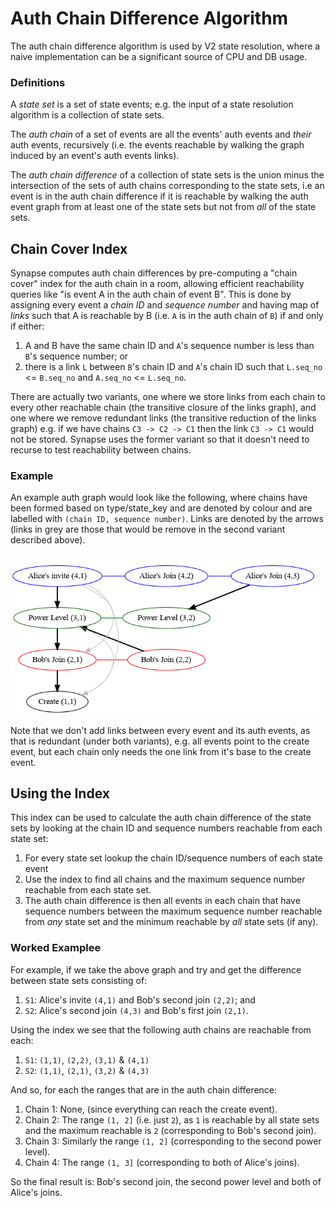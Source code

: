 # Auth Chain Difference Algorithm

The auth chain difference algorithm is used by V2 state resolution, where a
naive implementation can be a significant source of CPU and DB usage.

### Definitions

A *state set* is a set of state events; e.g. the input of a state resolution
algorithm is a collection of state sets.

The *auth chain* of a set of events are all the events' auth events and *their*
auth events, recursively (i.e. the events reachable by walking the graph induced
by an event's auth events links).

The *auth chain difference* of a collection of state sets is the union minus the
intersection of the sets of auth chains corresponding to the state sets, i.e an
event is in the auth chain difference if it is reachable by walking the auth
event graph from at least one of the state sets but not from *all* of the state
sets.

## Chain Cover Index

Synapse computes auth chain differences by pre-computing a "chain cover" index
for the auth chain in a room, allowing efficient reachability queries like "is
event A in the auth chain of event B". This is done by assigning every event a
*chain ID* and *sequence number* and having map of *links* such that A is
reachable by B (i.e. `A` is in the auth chain of `B`) if and only if either:

1. A and B have the same chain ID and `A`'s sequence number is less than `B`'s
   sequence number; or
2. there is a link `L` between `B`'s chain ID and `A`'s chain ID such that
   `L.seq_no` <= `B.seq_no` and `A.seq_no` <= `L.seq_no`.

There are actually two variants, one where we store links from each chain to
every other reachable chain (the transitive closure of the links graph), and one
where we remove redundant links (the transitive reduction of the links graph)
e.g. if we have chains `C3 -> C2 -> C1` then the link `C3 -> C1` would not be
stored. Synapse uses the former variant so that it doesn't need to recurse to
test reachability between chains.

### Example

An example auth graph would look like the following, where chains have been
formed based on type/state_key and are denoted by colour and are labelled with
`(chain ID, sequence number)`. Links are denoted by the arrows (links in grey
are those that would be remove in the second variant described above).

![Example](auth_chain_diff.dot.png)

Note that we don't add links between every event and its auth events, as that is
redundant (under both variants), e.g. all events point to the create event, but
each chain only needs the one link from it's base to the create event.

## Using the Index

This index can be used to calculate the auth chain difference of the state sets
by looking at the chain ID and sequence numbers reachable from each state set:

1. For every state set lookup the chain ID/sequence numbers of each state event
2. Use the index to find all chains and the maximum sequence number reachable
   from each state set.
3. The auth chain difference is then all events in each chain that have sequence
   numbers between the maximum sequence number reachable from *any* state set and
   the minimum reachable by *all* state sets (if any).

### Worked Examplee

For example, if we take the above graph and try and get the difference between
state sets consisting of:

1. `S1`: Alice's invite `(4,1)` and Bob's second join `(2,2)`; and
2. `S2`: Alice's second join `(4,3)` and Bob's first join `(2,1)`.

Using the index we see that the following auth chains are reachable from each:
1. `S1`: `(1,1)`, `(2,2)`, `(3,1)` & `(4,1)`
2. `S2`: `(1,1)`, `(2,1)`, `(3,2)` & `(4,3)`

And so, for each the ranges that are in the auth chain difference:
1. Chain 1: None, (since everything can reach the create event).
2. Chain 2: The range `(1, 2]` (i.e. just `2`), as `1` is reachable by all state
   sets and the maximum reachable is `2` (corresponding to Bob's second join).
3. Chain 3: Similarly the range `(1, 2]` (corresponding to the second power
   level).
4. Chain 4: The range `(1, 3]` (corresponding to both of Alice's joins).

So the final result is: Bob's second join, the second power level and both of
Alice's joins.
